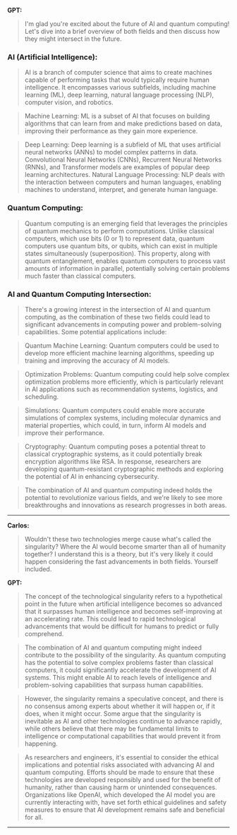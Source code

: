 **GPT:**

> I'm glad you're excited about the future of AI and quantum computing! Let's dive into a brief overview of both fields and then discuss how they might intersect in the future.

### AI (Artificial Intelligence):

> AI is a branch of computer science that aims to create machines capable of performing tasks that would typically require human intelligence. It encompasses various subfields, including machine learning (ML), deep learning, natural language processing (NLP), computer vision, and robotics.

> Machine Learning: ML is a subset of AI that focuses on building algorithms that can learn from and make predictions based on data, improving their performance as they gain more experience.

> Deep Learning: Deep learning is a subfield of ML that uses artificial neural networks (ANNs) to model complex patterns in data. Convolutional Neural Networks (CNNs), Recurrent Neural Networks (RNNs), and Transformer models are examples of popular deep learning architectures.
> Natural Language Processing: NLP deals with the interaction between computers and human languages, enabling machines to understand, interpret, and generate human language.

### Quantum Computing:
> Quantum computing is an emerging field that leverages the principles of quantum mechanics to perform computations. Unlike classical computers, which use bits (0 or 1) to represent data, quantum computers use quantum bits, or qubits, which can exist in multiple states simultaneously (superposition). This property, along with quantum entanglement, enables quantum computers to process vast amounts of information in parallel, potentially solving certain problems much faster than classical computers.

### AI and Quantum Computing Intersection:
> There's a growing interest in the intersection of AI and quantum computing, as the combination of these two fields could lead to significant advancements in computing power and problem-solving capabilities. Some potential applications include:

> Quantum Machine Learning: Quantum computers could be used to develop more efficient machine learning algorithms, speeding up training and improving the accuracy of AI models.

> Optimization Problems: Quantum computing could help solve complex optimization problems more efficiently, which is particularly relevant in AI applications such as recommendation systems, logistics, and scheduling.

> Simulations: Quantum computers could enable more accurate simulations of complex systems, including molecular dynamics and material properties, which could, in turn, inform AI models and improve their performance.

> Cryptography: Quantum computing poses a potential threat to classical cryptographic systems, as it could potentially break encryption algorithms like RSA. In response, researchers are developing quantum-resistant cryptographic methods and exploring the potential of AI in enhancing cybersecurity.

> The combination of AI and quantum computing indeed holds the potential to revolutionize various fields, and we're likely to see more breakthroughs and innovations as research progresses in both areas.

---

**Carlos:**

> Wouldn't these two technologies merge cause what's called the singularity? Where the AI would become smarter than all of humanity together? I understand this is a theory, but it's very likely it could happen considering the fast advancements in both fields. Yourself included.

**GPT:**

> The concept of the technological singularity refers to a hypothetical point in the future when artificial intelligence becomes so advanced that it surpasses human intelligence and becomes self-improving at an accelerating rate. This could lead to rapid technological advancements that would be difficult for humans to predict or fully comprehend.

> The combination of AI and quantum computing might indeed contribute to the possibility of the singularity. As quantum computing has the potential to solve complex problems faster than classical computers, it could significantly accelerate the development of AI systems. This might enable AI to reach levels of intelligence and problem-solving capabilities that surpass human capabilities.

> However, the singularity remains a speculative concept, and there is no consensus among experts about whether it will happen or, if it does, when it might occur. Some argue that the singularity is inevitable as AI and other technologies continue to advance rapidly, while others believe that there may be fundamental limits to intelligence or computational capabilities that would prevent it from happening.

> As researchers and engineers, it's essential to consider the ethical implications and potential risks associated with advancing AI and quantum computing. Efforts should be made to ensure that these technologies are developed responsibly and used for the benefit of humanity, rather than causing harm or unintended consequences. Organizations like OpenAI, which developed the AI model you are currently interacting with, have set forth ethical guidelines and safety measures to ensure that AI development remains safe and beneficial for all.

---